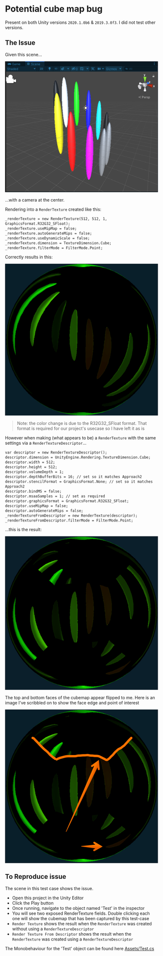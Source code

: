 # Potential cube map bug

Present on both Unity versions `2020.1.0b6` & `2019.3.0f3`. I did not test other versions.

## The Issue

Given this scene...

![0](0scene.png)

...with a camera at the center.

Rendering into a `RenderTexture` created like this:

```
_renderTexture = new RenderTexture(512, 512, 1,  GraphicsFormat.R32G32_SFloat);
_renderTexture.useMipMap = false;
_renderTexture.autoGenerateMips = false;
_renderTexture.useDynamicScale = false;
_renderTexture.dimension = TextureDimension.Cube;
_renderTexture.filterMode = FilterMode.Point;
```

Correctly results in this:

![1](1correct.png)

> Note: the color change is due to the R32G32_SFloat format. That format is required for our project's usecase so I have left it as is

However when making (what appears to be) a `RenderTexture` with the same settings via a `RenderTextureDescriptor`...

```
var descriptor = new RenderTextureDescriptor();
descriptor.dimension = UnityEngine.Rendering.TextureDimension.Cube;
descriptor.width = 512;
descriptor.height = 512;
descriptor.volumeDepth = 1;
descriptor.depthBufferBits = 16; // set so it matches Approach2
descriptor.stencilFormat = GraphicsFormat.None; // set so it matches Approach2
descriptor.bindMS = false;
descriptor.msaaSamples = 1; // set as required
descriptor.graphicsFormat = GraphicsFormat.R32G32_SFloat;
descriptor.useMipMap = false;
descriptor.autoGenerateMips = false;
_renderTextureFromDescriptor = new RenderTexture(descriptor);
_renderTextureFromDescriptor.filterMode = FilterMode.Point;
```

...this is the result:

![2](2incorrect.png)

The top and bottom faces of the cubemap appear flipped to me. Here is an image I've scribbled on to show the face edge and point of interest

![3](3incorrectHighlighted.png)

## To Reproduce issue

The scene in this test case shows the issue.

- Open this project in the Unity Editor
- Click the Play button
- Once running, navigate to the object named 'Test' in the inspector
- You will see two exposed RenderTexture fields. Double clicking each one will show the cubemap that has been captured by this test-case
- `Render Texture` shows the result when the `RenderTexture` was created without using a `RenderTextureDescriptor`
- `Render Texture From Descriptor` shows the result when the `RenderTexture` was created using a `RenderTextureDescriptor`

The Monobehaviour for the 'Test' object can be found here [Assets/Test.cs](Assets/Test.cs)
